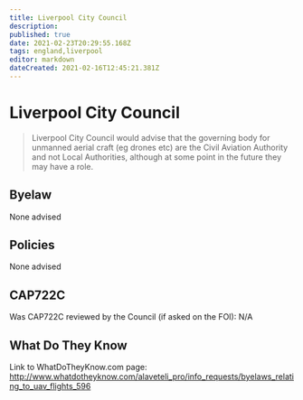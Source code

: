 ```yaml
---
title: Liverpool City Council
description: 
published: true
date: 2021-02-23T20:29:55.168Z
tags: england,liverpool
editor: markdown
dateCreated: 2021-02-16T12:45:21.381Z
---
```


# Liverpool City Council

> Liverpool City Council would advise that the governing body for unmanned aerial craft (eg
drones etc) are the Civil Aviation Authority and not Local Authorities, although at some point in the future they may have a role.

## Byelaw
None advised

## Policies
None advised

## CAP722C

Was CAP722C reviewed by the Council (if asked on the FOI): N/A

## What Do They Know

Link to WhatDoTheyKnow.com page:
http://www.whatdotheyknow.com/alaveteli_pro/info_requests/byelaws_relating_to_uav_flights_596

